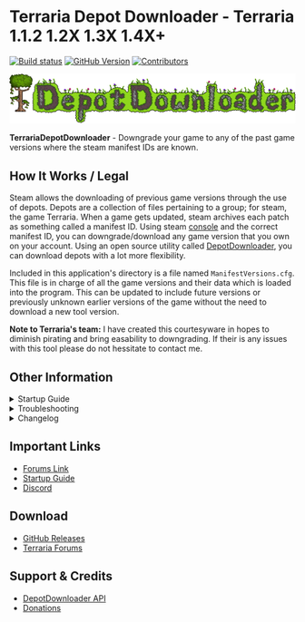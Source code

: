 # Terraria Depot Downloader - Terraria 1.1.2 1.2X 1.3X 1.4X+

[![Build status](https://ci.appveyor.com/api/projects/status/4je4mgn8thq15cf9?svg=true)](https://ci.appveyor.com/project/RussDev7/terrariadepotdownloader) [![GitHub Version](https://img.shields.io/github/tag/RussDev7/TerrariaDepotDownloader.svg?label=GitHub)](https://github.com/RussDev7/TerrariaDepotDownloader) [![Contributors](https://img.shields.io/github/contributors/RussDev7/TerrariaDepotDownloader)](https://github.com/RussDev7/TerrariaDepotDownloader)

![TDD](https://raw.githubusercontent.com/RussDev7/TerrariaDepotDownloader/main/src/TerrariaDepotDownloader/Resources/custom-terraria-logo1.png)

**TerrariaDepotDownloader** - Downgrade your game to any of the past game versions where the steam manifest IDs are known.

## How It Works / Legal
Steam allows the downloading of previous game versions through the use of depots. Depots are a collection of files pertaining to a group; for steam, the game Terraria. When a game gets updated, steam archives each patch as something called a manifest ID. Using steam [console](steam//nav/console) and the correct manifest ID, you can downgrade/download any game version that you own on your account. Using an open source utility called [DepotDownloader](https://github.com/SteamRE/DepotDownloader), you can download depots with a lot more flexibility.

Included in this application's directory is a file named `ManifestVersions.cfg`. This file is in charge of all the game versions and their data which is loaded into the program. This can be updated to include future versions or previously unknown earlier versions of the game without the need to download a new tool version.

**Note to Terraria's team:** I have created this courtesyware in hopes to diminish pirating and bring easability to downgrading. If their is any issues with this tool please do not hessitate to contact me.

## Other Information

<details><summary>Startup Guide</summary><div align="center">
  
  ![custom-terraria-logo (1)](https://user-images.githubusercontent.com/33048298/203858054-033ec2e0-ac09-40a2-bda5-b42c7ccabe8e.png)
  
  **Step 1)** Make sure you have [.NET 6.0 Runtime](https://dotnet.microsoft.com/en-us/download/dotnet/6.0) installed on your computer.
  
  ![05v2](https://user-images.githubusercontent.com/33048298/203858119-6d572a85-b2c9-40b0-bb35-1cc88b81b805.PNG)
  
  \
  **Step 2)** Click the Settings tab and enter your Steam account name and password.\
  This is used to download the game versions from steam.
  
  ![01](https://user-images.githubusercontent.com/33048298/203858142-d79f6d46-f229-48de-8c26-bd73b499b3a7.jpg)

  \
  **Step 3)** In the Downloader tab, select the version you want to download\
  and click the download button in the bottom right corner.
    
 ![02](https://user-images.githubusercontent.com/33048298/203858163-b669c202-6b15-4e63-89f6-8cd35fb0fab2.jpg)

  \
  **Step 4)** A command prompt window will appear. If your Steam account has 2-way verification-\
  Enter your Steam Guard authentication code into the command prompt and hit enter.
  
  ![03](https://user-images.githubusercontent.com/33048298/203858174-7eeaa9cd-42ef-411d-8a61-364a70883b2f.jpg)

  \
  **Step 5)** The game version will download to the TerrariaDepots folder.\
  This Can be changed to any desired location in the settings tab!
  
  ![04](https://user-images.githubusercontent.com/33048298/203858187-85b457df-4906-4e7d-8b8d-eda102935fd6.jpg)

  \
  **Step 6)** If the game does not start and you receive this error message-\
  backup and paste depot files to your game directory and run via steam.\
`C:\Program Files (x86)\Steam\steamapps\common\Terraria`
  
  ![ErrorMsg](https://user-images.githubusercontent.com/33048298/203858221-5686f990-915b-4596-bb38-e2f70630104f.PNG)\
(Or check out the Overwrite Steam Directory feature)
</div></details>
<details><summary>Troubleshooting</summary><p></p>
  
  **Bellow are some useful troubleshooting guides. If you find issues with this application please let me know!**
  <p></p>
  <details><summary>Console appears then immediately closes.</summary><p></p>
    
`Fix #1:`\
Ensure both username & password are correct in the settings tab.
    
  ![USERANDPASS](https://user-images.githubusercontent.com/33048298/203860279-0def82b9-7d9d-4108-aee4-59998103e476.JPG)

`Fix #2:`\
Try installing [.NET 6.0 Runtime -> Run console apps](https://dotnet.microsoft.com/en-us/download/dotnet/6.0/runtime?cid=getdotnetcore).\
IMPORTANT: Make sure to download the correct x64 / x86 version for your system.
    
   ![ConsoleApps](https://user-images.githubusercontent.com/33048298/203860302-f68c6761-2d78-490d-8133-c6e46d3b9d70.JPG)
  </details>
  <details><summary>Windows is blocking me from opening the application.</summary><p></p>
    
`Fix #1:`\
Clicking More info -> Run anyway
    
<img width="319" alt="01" src="https://user-images.githubusercontent.com/33048298/203860340-c2e81606-b416-4a63-bb66-886f643aba44.png">
<img width="319" alt="02 (1)" src="https://user-images.githubusercontent.com/33048298/203860348-d9181eec-45ef-4635-98e3-c571e65ba84c.png">

<p></p>
Why this is happening?
<p></p>

Built into Windows 10, is something called Windows Defender SmartScreen. Each time an application is ran Windows 10, SmartScreen will check if it is a “good” application against their catalog of applications. It’s a good security measure and is particular helpful at stopping malware spreading through email attachments – where some users do not understand the difference between a legitimate document and an application. Sometimes SmartScreen will prevent applications you know are not bad – for example, it’s a CMD or VBS script you wrote, or a program from a trusted source.

Explanation Credits: [Adrian Gordon](https://www.itsupportguides.com/blog/author/agordon/)
  </details>
  <details><summary>Clicking single player / multiplayer crashes my game.</summary><p></p>
    
`Fix #1:`\
Backup or rename existing game saves.\
`C:\Users\%username%\Documents\My Games\Terraria`
    
  ![R B](https://user-images.githubusercontent.com/33048298/203860437-77038bc0-e3d5-4ddf-b7de-4e8e29aeb688.PNG)![R B2](https://user-images.githubusercontent.com/33048298/203860438-5cb611fd-7b05-45c7-82ad-8282a8a865a4.PNG)

Why this is happening?

This issue is typically caused by an existing `\Documents\My Games\Terraria\` directory.
  </details>
  <details><summary>Please launch game from steam client.</summary><p></p>

`Fix #1:`\
Enable Overwrite Steam Directory option from within settings tab.
    
  ![Capture](https://user-images.githubusercontent.com/33048298/203860460-b5a34672-f293-4207-aa11-51a70d0eb837.PNG)

Why this is happening?

This issue is caused from one of the hardcoded checks Terraria does to make sure you own the game. You need to have the game inside your steamapps directory to prevent this error.
  </details>
  <details><summary>Older versions crash when selecting single player.</summary><p></p>
    
`Fix #1:`\
To fix this its super simple. You need to move your Terraria folder (\Documents\My Games\Terraria) to a different location for safe keeping. Then try and reload the game back up. You will have to create a new player and a new world.

Why this is happening?

The older versions can crash and or now show all the UI options when attempting to read newer player and world files.
  </details>
  <details><summary>Steam won't let me play older versions until it "Updates".</summary><p></p>
    
`Fix #1:`\
Within your steam client, go to `Library > Terraria > Properties > Updates` and change `Automatic Updates` to Only `update this game when I launch it` and turn `Background Downloads` to `Never allow background downloads`.

`Fix #2:`\
Launching steam in offline mode it will prevent the searching of a new update. You can do this within your steam client by navigating to Steam > Go offline or by closing steam, disconnecting from the internet, and re-launching steam.

Why this is happening?

For some people, steam will try to keep Terraria up to date automatically. This can very on your settings within steam.
  </details>
</details>
<details><summary>Changelog</summary>

    v1.8.5.4
     - Orginized the projects forms with new names.
     - Fixed all intelsense project warning messages.

    v1.8.5.3
     - Fixed an issue where the launch button was not correctly launching desired versions.
     
    v1.8.5.2
     - Fixed an issue where passwords using special characters would cause terminal crashes.
     
    v1.8.5.1
     - Added missing tooltips to checkbox.
     - Bug fixes.
     
    v1.8.5
     - Fixed right clicking for tools within listview.
     - Added tooltips (can be disabled via checkbox).
     - Added checkbox to disable DepotDownloader API updates checks.
     - Fixed tab indexes along with some logged items.
     - Bug fixes.
     
    v1.8.4
     - Fixed versions 1.3.0.1 & 1.4.0.1 not being displayed as downloaded.
     - Removed maximization.
     
    v1.8.3
     - Remove game now terminates only games running within target directory.
     - Remove All will now terminate any running games prior.
     - Fixed File > Download App not being displayed.
     - Fixed File > Remove App not being displayed.
     - .NET Framework check is now done via filesystem over registry.
     - Added .NET version to output log.
     - Exception handling issues fixed.
     - Fixed log spellings.
     - General bugs.
     
    v1.8.2
     - Loading application now checks for DepotDownloader API updates.
     - Overwrite Steam Directory bug not removing previous versions prior to installing a new copy.
     
    v1.6.0 - v1.8.1
     - Updated DepotDownloader API.
     - General bug fixes.
     
    v1.5.0
     - Added a Overwrite Steam Directory option.
     - Fixed some logging typos.
     
    v1.4.0
     - Fixed an issue with properly finding .NET versions.
     - Updated DepotDownloader API.
     - General bug fixes.
     
    v1.2.0 - v1.3.0
     - Initial release.
</details>

## Important Links

- [Forums Link](https://forums.terraria.org/index.php?threads/terrariadepotdownloader-downgrade-to-any-version.107519/)
- [Startup Guide](https://forums.terraria.org/index.php?threads/terrariadepotdownloader-downgrade-to-any-version.107519/)
- [Discord](https://discord.gg/fEK6eE7W)

## Download

- [GitHub Releases](https://github.com/RussDev7/TerrariaDepotDownloader/releases)
- [Terraria Forums](https://forums.terraria.org/index.php?threads/terrariadepotdownloader-downgrade-to-any-version.107519/)

## Support & Credits

- [DepotDownloader API](https://github.com/SteamRE/DepotDownloader)
- [Donations](https://www.paypal.com/cgi-bin/webscr?cmd=_donations&business=imthedude030@gmail.com&lc=US&item_name=Donation&currency_code=USD&bn=PP%2dDonationsBF)

